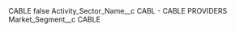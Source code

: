 <?xml version="1.0" encoding="UTF-8"?>
<CustomMetadata xmlns="http://soap.sforce.com/2006/04/metadata" xmlns:xsi="http://www.w3.org/2001/XMLSchema-instance" xmlns:xsd="http://www.w3.org/2001/XMLSchema">
    <label>CABLE</label>
    <protected>false</protected>
    <values>
        <field>Activity_Sector_Name__c</field>
        <value xsi:type="xsd:string">CABL - CABLE PROVIDERS</value>
    </values>
    <values>
        <field>Market_Segment__c</field>
        <value xsi:type="xsd:string">CABLE</value>
    </values>
</CustomMetadata>
